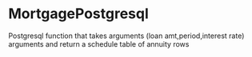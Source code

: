 # MortgagePostgresql
Postgresql function that takes arguments (loan amt,period,interest rate) arguments and return a schedule table of annuity rows
